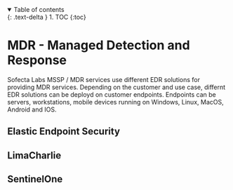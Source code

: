 <details open markdown="block">
  <summary>
    Table of contents
  </summary>
  {: .text-delta }
1. TOC
{:toc}
</details>

# MDR - Managed Detection and Response
Sofecta Labs MSSP / MDR services use different EDR solutions for providing MDR services. Depending on the customer and use case, differnt EDR solutions can be deployd on customer endpoints. 
Endpoints can be servers, workstations, mobile devices running on Windows, Linux, MacOS, Android and IOS.

## Elastic Endpoint Security 

## LimaCharlie 

## SentinelOne
